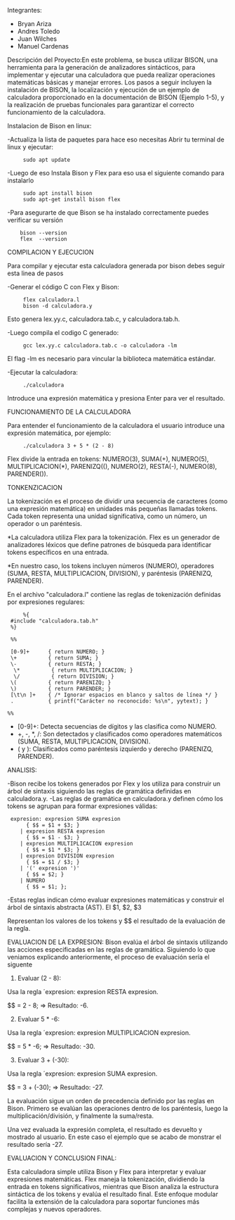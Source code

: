 Integrantes:

- Bryan Ariza
- Andres Toledo
- Juan Wilches
- Manuel Cardenas

Descripción del Proyecto:En este problema, se busca utilizar BISON, una herramienta para la generación de analizadores sintácticos, para implementar y ejecutar una calculadora que pueda realizar operaciones matemáticas básicas y manejar errores. Los pasos a seguir incluyen la instalación de BISON, la localización y ejecución de un ejemplo de calculadora proporcionado en la documentación de BISON (Ejemplo 1-5), y la realización de pruebas funcionales para garantizar el correcto funcionamiento de la calculadora.

Instalacion de Bison en linux:

-Actualiza la lista de paquetes para hace eso necesitas Abrir tu terminal de linux y ejecutar:

         sudo apt update
         
-Luego de eso Instala Bison y Flex para eso usa el siguiente comando para instalarlo 

         sudo apt install bison
         sudo apt-get install bison flex
         
-Para asegurarte de que Bison se ha instalado correctamente puedes verificar su versión
                
        bison --version
        flex  --version

COMPILACION Y EJECUCION

Para compilar y ejecutar esta calculadora generada por bison debes seguir esta linea de pasos

-Generar el código C con Flex y Bison:

         flex calculadora.l
         bison -d calculadora.y

Esto genera lex.yy.c, calculadora.tab.c, y calculadora.tab.h.

-Luego compila el codigo C generado:

         gcc lex.yy.c calculadora.tab.c -o calculadora -lm
El flag -lm es necesario para vincular la biblioteca matemática estándar.

-Ejecutar la calculadora:

         ./calculadora
         
Introduce una expresión matemática y presiona Enter para ver el resultado.

FUNCIONAMIENTO DE LA CALCULADORA

Para entender el funcionamiento de la calculadora el usuario introduce una expresión matemática, por ejemplo:

         ./calculadora 3 + 5 * (2 - 8) 
          
  Flex divide la entrada en tokens: NUMERO(3), SUMA(+), NUMERO(5), MULTIPLICACION(*), PARENIZQ((), NUMERO(2), RESTA(-), NUMERO(8), PARENDER()).   

TONKENZICACION

La tokenización es el proceso de dividir una secuencia de caracteres (como una expresión matemática) en unidades más pequeñas llamadas tokens. Cada token representa una unidad significativa, como un número, un operador o un paréntesis.

*La calculadora utiliza Flex para la tokenización. Flex es un generador de analizadores léxicos que define patrones de búsqueda para identificar tokens específicos en una entrada.

*En nuestro caso, los tokens incluyen números (NUMERO), operadores (SUMA, RESTA, MULTIPLICACION, DIVISION), y paréntesis (PARENIZQ, PARENDER).

En el archivo "calculadora.l" contiene las reglas de tokenización definidas por expresiones regulares:


         %{
     #include "calculadora.tab.h"
     %}

     %%

     [0-9]+      { return NUMERO; }
     \+          { return SUMA; }
     \-          { return RESTA; }
      \*          { return MULTIPLICACION; }
      \/          { return DIVISION; }
     \(          { return PARENIZQ; }
     \)          { return PARENDER; }
     [\t\n ]+    { /* Ignorar espacios en blanco y saltos de línea */ }
     .           { printf("Carácter no reconocido: %s\n", yytext); }

    %%

- [0-9]+: Detecta secuencias de dígitos y las clasifica como NUMERO.
- +, -, *, /: Son detectados y clasificados como operadores matemáticos (SUMA, RESTA, MULTIPLICACION, DIVISION).
- ( y ): Clasificados como paréntesis izquierdo y derecho (PARENIZQ, PARENDER).
  
ANALISIS:

-Bison recibe los tokens generados por Flex y los utiliza para construir un árbol de sintaxis siguiendo las reglas de gramática definidas en calculadora.y.
-Las reglas de gramática en calculadora.y definen cómo los tokens se agrupan para formar expresiones válidas:

     expresion: expresion SUMA expresion
          { $$ = $1 + $3; }
        | expresion RESTA expresion
          { $$ = $1 - $3; }
        | expresion MULTIPLICACION expresion
          { $$ = $1 * $3; }
        | expresion DIVISION expresion
          { $$ = $1 / $3; }
        | '(' expresion ')'
          { $$ = $2; }
        | NUMERO
          { $$ = $1; };
-Estas reglas indican cómo evaluar expresiones matemáticas y construir el árbol de sintaxis abstracta (AST). El $1, $2, $3

Representan los valores de los tokens y $$ el resultado de la evaluación de la regla.

EVALUACION DE LA EXPRESION:
Bison evalúa el árbol de sintaxis utilizando las acciones especificadas en las reglas de gramática.
Siguiendo lo que veniamos explicando anteriormente, el proceso de evaluación sería el siguente

1) Evaluar (2 - 8):

Usa la regla ´expresion: expresion RESTA expresion.

$$ = 2 - 8; ⇒ Resultado: -6.

2) Evaluar 5 * -6:

Usa la regla ´expresion: expresion MULTIPLICACION expresion.

$$ = 5 * -6; ⇒ Resultado: -30.

3) Evaluar 3 + (-30):

Usa la regla ´expresion: expresion SUMA expresion.

$$ = 3 + (-30); ⇒ Resultado: -27.

La evaluación sigue un orden de precedencia definido por las reglas en Bison. Primero se evalúan las operaciones dentro de los paréntesis, luego la multiplicación/división, y finalmente la suma/resta.

Una vez evaluada la expresión completa, el resultado es devuelto y mostrado al usuario. En este caso el ejemplo que se acabo de monstrar el resultado sería -27.

EVALUACION Y CONCLUSION FINAL:

Esta calculadora simple utiliza Bison y Flex para interpretar y evaluar expresiones matemáticas. Flex maneja la tokenización, dividiendo la entrada en tokens significativos, mientras que Bison analiza la estructura sintáctica de los tokens y evalúa el resultado final. Este enfoque modular facilita la extensión de la calculadora para soportar funciones más complejas y nuevos operadores.

